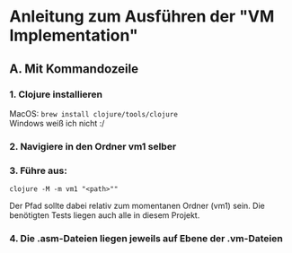 # Anleitung zum Ausführen der "VM Implementation" 


## A. Mit Kommandozeile 

### 1. Clojure installieren 
MacOS: ```brew install clojure/tools/clojure``` <br>
Windows weiß ich nicht :/

### 2. Navigiere in den Ordner vm1 selber

### 3. Führe aus: 
```clojure -M -m vm1 "<path>""```

Der Pfad sollte dabei relativ zum momentanen Ordner (vm1) sein. Die benötigten Tests liegen auch alle in diesem Projekt.

### 4. Die .asm-Dateien liegen jeweils auf Ebene der .vm-Dateien

